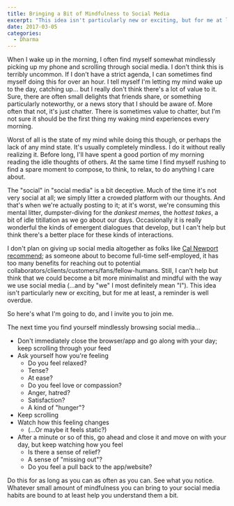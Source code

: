 ```yaml
---
title: Bringing a Bit of Mindfulness to Social Media
excerpt: "This idea isn't particularly new or exciting, but for me at least, a reminder is well overdue."
date: 2017-03-05
categories:
  - Dharma
---
```


When I wake up in the morning, I often find myself somewhat mindlessly picking up my phone and scrolling through social media. I don't think this is terribly uncommon. If I don't have a strict agenda, I can sometimes find myself doing this for over an hour. I tell myself I'm letting my mind wake up to the day, catching up... but I really don't think there's a lot of value to it. Sure, there are often small delights that friends share, or something particularly noteworthy, or a news story that I should be aware of. More often that not, it's just chatter. There is sometimes value to chatter, but I'm not sure it should be the first thing my waking mind experiences every morning.

Worst of all is the state of my mind while doing this though, or perhaps the lack of any mind state. It's usually completely mindless. I do it without really realizing it. Before long, I'll have spent a good portion of my morning reading the idle thoughts of others. At the same time I find myself rushing to find a spare moment to compose, to think, to relax, to do anything I care about.

The "social" in "social media" is a bit deceptive. Much of the time it's not very social at all; we simply litter a crowded platform with our thoughts. And that's when we're actually posting to it; at it's worst, we're consuming this mental litter, dumpster-diving for the *dankest memes*, the *hottest takes*, a bit of idle titillation as we go about our days. Occasionally it is really wonderful the kinds of emergent dialogues that develop, but I can't help but think there's a better place for these kinds of interactions.

I don't plan on giving up social media altogether as folks like [Cal Newport recommend](http://calnewport.com/blog/2016/12/18/on-digital-minimalism/); as someone about to become full-time self-employed, it has too many benefits for reaching out to potential collaborators/clients/customers/fans/fellow-humans. Still, I can't help but think that we could become a bit more minimalist and mindful with the way we use social media (...and by "we" I most definitely mean "I"). This idea isn't particularly new or exciting, but for me at least, a reminder is well overdue.

So here's what I'm going to do, and I invite you to join me. 

The next time you find yourself mindlessly browsing social media... 

  - Don't immediately close the browser/app and go along with your day; keep scrolling through your feed
  - Ask yourself how you're feeling
      - Do you feel relaxed? 
      - Tense?
      - At ease? 
      - Do you feel love or compassion? 
      - Anger, hatred?
      - Satisfaction? 
      - A kind of "hunger"?
  - Keep scrolling
  - Watch how this feeling changes
      - (...Or maybe it feels static?) 
  - After a minute or so of this, go ahead and close it and move on with your day, but keep watching how you feel
      - Is there a sense of relief? 
      - A sense of "missing out"? 
      - Do you feel a pull back to the app/website?

Do this for as long as you can as often as you can. See what you notice. Whatever small amount of mindfulness you can bring to your social media habits are bound to at least help you understand them a bit.
